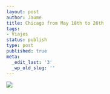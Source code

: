 ```yaml
---
layout: post
author: Jaume
title: Chicago from May 18th to 26th
tags:
- Viajes
status: publish
type: post
published: true
meta:
  _edit_last: '3'
  _wp_old_slug: ''
---
```

<img src="http://maps.googleapis.com/maps/api/staticmap?size=353x300&zoom=3&maptype=roadmap%5C&markers=size:mid%7Ccolor:red%7Cchicago&sensor=false"/>
